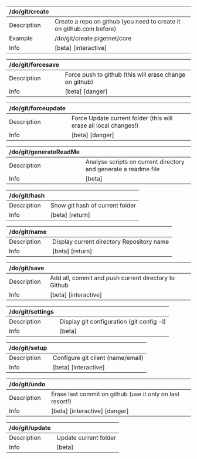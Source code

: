 | /do/git/create   |                                                                      |
|:-----------------|:---------------------------------------------------------------------|
| Description      | Create a repo on github (you need to create it on github.com before) |
| Example          | /do/git/create pigetnet/core                                         |
| Info             | [beta] [interactive]                                                 |

| /do/git/forcesave   |                                                         |
|:--------------------|:--------------------------------------------------------|
| Description         | Force push to github (this will erase change on github) |
| Info                | [beta] [danger]                                         |

| /do/git/forceupdate   |                                                                  |
|:----------------------|:-----------------------------------------------------------------|
| Description           | Force Update current folder (this will erase all local changes!) |
| Info                  | [beta] [danger]                                                  |

| /do/git/generateReadMe   |                                                                 |
|:-------------------------|:----------------------------------------------------------------|
| Description              | Analyse scripts on current directory and generate a readme file |
| Info                     | [beta]                                                          |

| /do/git/hash   |                                 |
|:---------------|:--------------------------------|
| Description    | Show git hash of current folder |
| Info           | [beta] [return]                 |

| /do/git/name   |                                           |
|:---------------|:------------------------------------------|
| Description    | Display current directory Repository name |
| Info           | [beta] [return]                           |

| /do/git/save   |                                                      |
|:---------------|:-----------------------------------------------------|
| Description    | Add all, commit and push current directory to Github |
| Info           | [beta] [interactive]                                 |

| /do/git/settings   |                                           |
|:-------------------|:------------------------------------------|
| Description        | Display git configuration (git config -l) |
| Info               | [beta]                                    |

| /do/git/setup   |                                   |
|:----------------|:----------------------------------|
| Description     | Configure git client (name/email) |
| Info            | [beta] [interactive]              |

| /do/git/undo   |                                                           |
|:---------------|:----------------------------------------------------------|
| Description    | Erase last commit on github (use it only on last resort!) |
| Info           | [beta] [interactive] [danger]                             |

| /do/git/update   |                       |
|:-----------------|:----------------------|
| Description      | Update current folder |
| Info             | [beta]                |

